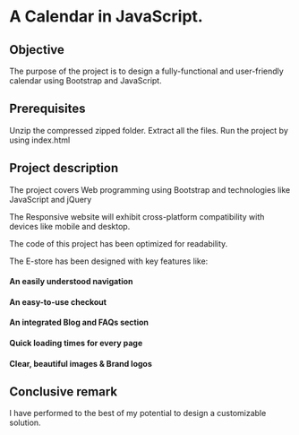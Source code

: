 # A Calendar in JavaScript.
 
 ## Objective
 The purpose of the project is to design a fully-functional and user-friendly calendar using Bootstrap and JavaScript.
  
## Prerequisites
 Unzip the compressed zipped folder. Extract all the files. 
 Run the project by using index.html

## Project description
 The project covers Web programming using Bootstrap and technologies like JavaScript and jQuery 
 
 The Responsive website will exhibit cross-platform compatibility with devices like mobile and desktop.
 
 The code of this project has been optimized for readability.
 
 The E-store has been designed with key features like:
 #### An easily understood navigation
 #### An easy-to-use checkout
 #### An integrated Blog and FAQs section
 #### Quick loading times for every page
 #### Clear, beautiful images & Brand logos
 
 ## Conclusive remark
 I have performed to the best of my potential to design a customizable solution.
